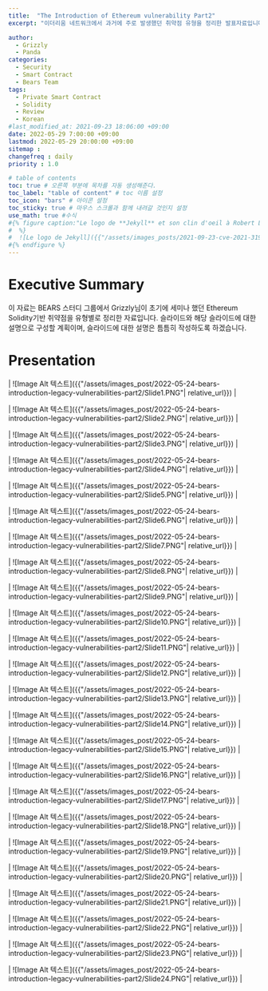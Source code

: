 ```yaml
---
title:  "The Introduction of Ethereum vulnerability Part2"
excerpt: "이더리움 네트워크에서 과거에 주로 발생했던 취약점 유형을 정리한 발표자료입니다."

author:
  - Grizzly
  - Panda
categories:
  - Security
  - Smart Contract
  - Bears Team
tags:
  - Private Smart Contract
  - Solidity
  - Review
  - Korean
#last_modified_at: 2021-09-23 18:06:00 +09:00
date: 2022-05-29 7:00:00 +09:00
lastmod: 2022-05-29 20:00:00 +09:00
sitemap :
changefreq : daily
priority : 1.0

# table of contents
toc: true # 오른쪽 부분에 목차를 자동 생성해준다.
toc_label: "table of content" # toc 이름 설정
toc_icon: "bars" # 아이콘 설정
toc_sticky: true # 마우스 스크롤과 함께 내려갈 것인지 설정
use_math: true #수식
#{% figure caption:"Le logo de **Jekyll** et son clin d'oeil à Robert Louis Stevenson"
#  %}
#  ![Le logo de Jekyll]({{"/assets/images_posts/2021-09-23-cve-2021-31956-part2/1.PNG"| #relative_url}})
#{% endfigure %}
---
```

# Executive Summary
이 자료는 BEARS 스터디 그룹에서 Grizzly님이 초기에 세미나 했던 Ethereum Solidity기반 취약점을 유형별로 정리한 자료입니다. 슬라이드와 해당 슬라이드에 대한 설명으로 구성할 계획이며, 슬라이드에 대한 설명은 틈틈히 작성하도록 하겠습니다.

# Presentation

| ![Image Alt 텍스트]({{"/assets/images_post/2022-05-24-bears-introduction-legacy-vulnerabilities-part2/Slide1.PNG"| relative_url}})  |

| ![Image Alt 텍스트]({{"/assets/images_post/2022-05-24-bears-introduction-legacy-vulnerabilities-part2/Slide2.PNG"| relative_url}})  |

| ![Image Alt 텍스트]({{"/assets/images_post/2022-05-24-bears-introduction-legacy-vulnerabilities-part2/Slide3.PNG"| relative_url}})  |

| ![Image Alt 텍스트]({{"/assets/images_post/2022-05-24-bears-introduction-legacy-vulnerabilities-part2/Slide4.PNG"| relative_url}})  |

| ![Image Alt 텍스트]({{"/assets/images_post/2022-05-24-bears-introduction-legacy-vulnerabilities-part2/Slide5.PNG"| relative_url}})  |

| ![Image Alt 텍스트]({{"/assets/images_post/2022-05-24-bears-introduction-legacy-vulnerabilities-part2/Slide6.PNG"| relative_url}})  |

| ![Image Alt 텍스트]({{"/assets/images_post/2022-05-24-bears-introduction-legacy-vulnerabilities-part2/Slide7.PNG"| relative_url}})  |

| ![Image Alt 텍스트]({{"/assets/images_post/2022-05-24-bears-introduction-legacy-vulnerabilities-part2/Slide8.PNG"| relative_url}})  |

| ![Image Alt 텍스트]({{"/assets/images_post/2022-05-24-bears-introduction-legacy-vulnerabilities-part2/Slide9.PNG"| relative_url}})  |

| ![Image Alt 텍스트]({{"/assets/images_post/2022-05-24-bears-introduction-legacy-vulnerabilities-part2/Slide10.PNG"| relative_url}})  |

| ![Image Alt 텍스트]({{"/assets/images_post/2022-05-24-bears-introduction-legacy-vulnerabilities-part2/Slide11.PNG"| relative_url}})  |

| ![Image Alt 텍스트]({{"/assets/images_post/2022-05-24-bears-introduction-legacy-vulnerabilities-part2/Slide12.PNG"| relative_url}})  |

| ![Image Alt 텍스트]({{"/assets/images_post/2022-05-24-bears-introduction-legacy-vulnerabilities-part2/Slide13.PNG"| relative_url}})  |

| ![Image Alt 텍스트]({{"/assets/images_post/2022-05-24-bears-introduction-legacy-vulnerabilities-part2/Slide14.PNG"| relative_url}})  |

| ![Image Alt 텍스트]({{"/assets/images_post/2022-05-24-bears-introduction-legacy-vulnerabilities-part2/Slide15.PNG"| relative_url}})  |

| ![Image Alt 텍스트]({{"/assets/images_post/2022-05-24-bears-introduction-legacy-vulnerabilities-part2/Slide16.PNG"| relative_url}})  |

| ![Image Alt 텍스트]({{"/assets/images_post/2022-05-24-bears-introduction-legacy-vulnerabilities-part2/Slide17.PNG"| relative_url}})  |

| ![Image Alt 텍스트]({{"/assets/images_post/2022-05-24-bears-introduction-legacy-vulnerabilities-part2/Slide18.PNG"| relative_url}})  |

| ![Image Alt 텍스트]({{"/assets/images_post/2022-05-24-bears-introduction-legacy-vulnerabilities-part2/Slide19.PNG"| relative_url}})  |

| ![Image Alt 텍스트]({{"/assets/images_post/2022-05-24-bears-introduction-legacy-vulnerabilities-part2/Slide20.PNG"| relative_url}})  |

| ![Image Alt 텍스트]({{"/assets/images_post/2022-05-24-bears-introduction-legacy-vulnerabilities-part2/Slide21.PNG"| relative_url}})  |

| ![Image Alt 텍스트]({{"/assets/images_post/2022-05-24-bears-introduction-legacy-vulnerabilities-part2/Slide22.PNG"| relative_url}})  |

| ![Image Alt 텍스트]({{"/assets/images_post/2022-05-24-bears-introduction-legacy-vulnerabilities-part2/Slide23.PNG"| relative_url}})  |

| ![Image Alt 텍스트]({{"/assets/images_post/2022-05-24-bears-introduction-legacy-vulnerabilities-part2/Slide24.PNG"| relative_url}})  |

